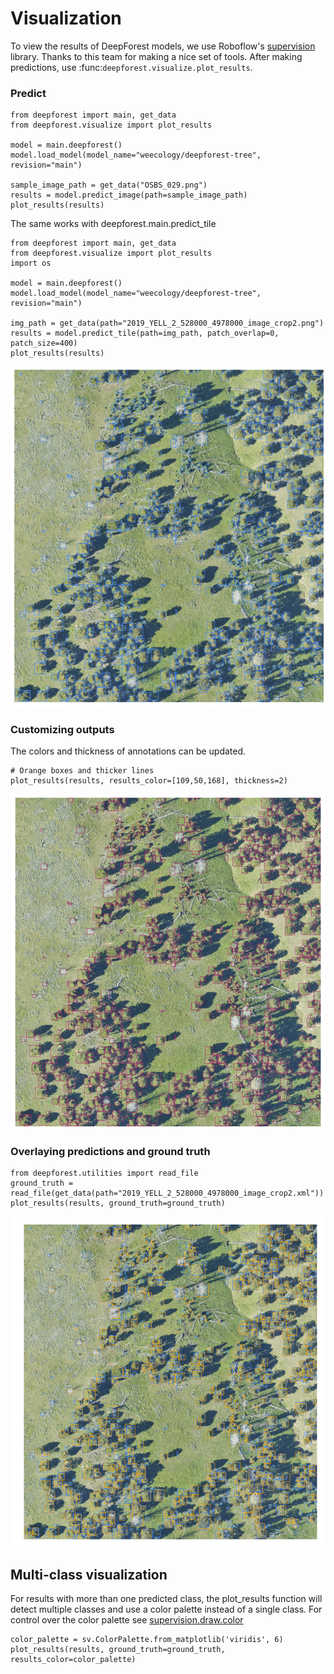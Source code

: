 # Visualization

To view the results of DeepForest models, we use Roboflow's [supervision](https://supervision.roboflow.com/latest/) library. Thanks to this team for making a nice set of tools. After making predictions, use :func:`deepforest.visualize.plot_results`.

### Predict

```
from deepforest import main, get_data
from deepforest.visualize import plot_results

model = main.deepforest()
model.load_model(model_name="weecology/deepforest-tree", revision="main")

sample_image_path = get_data("OSBS_029.png")
results = model.predict_image(path=sample_image_path)
plot_results(results)
```
The same works with deepforest.main.predict_tile

```
from deepforest import main, get_data
from deepforest.visualize import plot_results
import os

model = main.deepforest()
model.load_model(model_name="weecology/deepforest-tree", revision="main")

img_path = get_data(path="2019_YELL_2_528000_4978000_image_crop2.png")
results = model.predict_tile(path=img_path, patch_overlap=0, patch_size=400)
plot_results(results)
```

![sample_image](../../www/Visualization1.png)

### Customizing outputs

The colors and thickness of annotations can be updated.

```
# Orange boxes and thicker lines
plot_results(results, results_color=[109,50,168], thickness=2)
```
![sample_image](../../www/Visualization2.png)

### Overlaying predictions and ground truth

```
from deepforest.utilities import read_file
ground_truth = read_file(get_data(path="2019_YELL_2_528000_4978000_image_crop2.xml"))
plot_results(results, ground_truth=ground_truth)
```

![sample_image](../../www/Visualization3.png)

## Multi-class visualization

For results with more than one predicted class, the plot_results function will detect multiple classes and use a color palette instead of a single class. For control over the color palette see [supervision.draw.color](https://supervision.roboflow.com/draw/color/)

```
color_palette = sv.ColorPalette.from_matplotlib('viridis', 6)
plot_results(results, ground_truth=ground_truth, results_color=color_palette)
```
